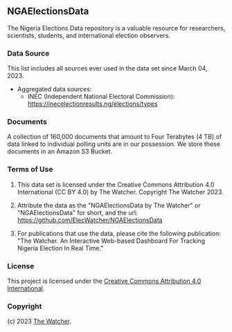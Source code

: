## NGAElectionsData

The Nigeria Elections Data repository is a valuable resource for researchers, scientists, students, and international election observers.

### Data Source

This list includes all sources ever used in the data set since March 04, 2023.

- Aggregated data sources:
  - INEC (Independent National Electoral Commission): https://inecelectionresults.ng/elections/types

### Documents

A collection of 160,000 documents that amount to Four Terabytes (4 TB) of data linked to individual polling units are in our possession. We store these documents in an Amazon S3 Bucket.

### Terms of Use

1. This data set is licensed under the Creative Commons Attribution 4.0 International (CC BY 4.0) by The Watcher. Copyright The Watcher 2023.

2. Attribute the data as the "NGAElectionsData by The Watcher" or "NGAElectionsData" for short, and the url: https://github.com/ElecWatcher/NGAElectionsData

3. For publications that use the data, please cite the following publication: "The Watcher. An Interactive Web-based Dashboard For Tracking Nigeria Election In Real Time."

### License

This project is licensed under the [Creative Commons Attribution 4.0 International](./LICENSE).

### Copyright

(c) 2023 [The Watcher](https://github.com/ElecWatcher).